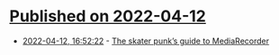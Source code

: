# [Published on 2022-04-12](index.md)

* [2022-04-12, 16:52:22](https://news.ycombinator.com/item?id=31005180) - [The skater punk’s guide to MediaRecorder](https://mux.com/blog/how-to-use-mediarecorder/)
